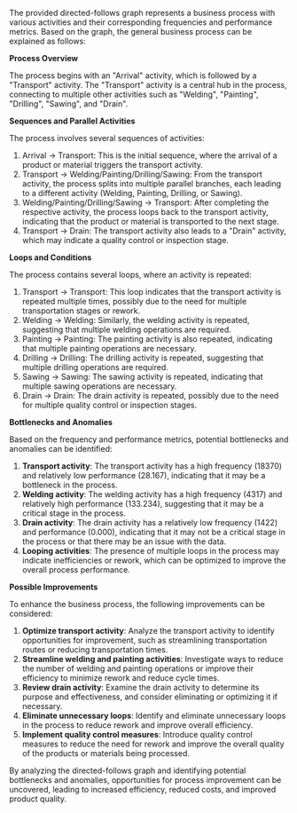 The provided directed-follows graph represents a business process with various activities and their corresponding frequencies and performance metrics. Based on the graph, the general business process can be explained as follows:

**Process Overview**

The process begins with an "Arrival" activity, which is followed by a "Transport" activity. The "Transport" activity is a central hub in the process, connecting to multiple other activities such as "Welding", "Painting", "Drilling", "Sawing", and "Drain".

**Sequences and Parallel Activities**

The process involves several sequences of activities:

1. Arrival -> Transport: This is the initial sequence, where the arrival of a product or material triggers the transport activity.
2. Transport -> Welding/Painting/Drilling/Sawing: From the transport activity, the process splits into multiple parallel branches, each leading to a different activity (Welding, Painting, Drilling, or Sawing).
3. Welding/Painting/Drilling/Sawing -> Transport: After completing the respective activity, the process loops back to the transport activity, indicating that the product or material is transported to the next stage.
4. Transport -> Drain: The transport activity also leads to a "Drain" activity, which may indicate a quality control or inspection stage.

**Loops and Conditions**

The process contains several loops, where an activity is repeated:

1. Transport -> Transport: This loop indicates that the transport activity is repeated multiple times, possibly due to the need for multiple transportation stages or rework.
2. Welding -> Welding: Similarly, the welding activity is repeated, suggesting that multiple welding operations are required.
3. Painting -> Painting: The painting activity is also repeated, indicating that multiple painting operations are necessary.
4. Drilling -> Drilling: The drilling activity is repeated, suggesting that multiple drilling operations are required.
5. Sawing -> Sawing: The sawing activity is repeated, indicating that multiple sawing operations are necessary.
6. Drain -> Drain: The drain activity is repeated, possibly due to the need for multiple quality control or inspection stages.

**Bottlenecks and Anomalies**

Based on the frequency and performance metrics, potential bottlenecks and anomalies can be identified:

1. **Transport activity**: The transport activity has a high frequency (18370) and relatively low performance (28.167), indicating that it may be a bottleneck in the process.
2. **Welding activity**: The welding activity has a high frequency (4317) and relatively high performance (133.234), suggesting that it may be a critical stage in the process.
3. **Drain activity**: The drain activity has a relatively low frequency (1422) and performance (0.000), indicating that it may not be a critical stage in the process or that there may be an issue with the data.
4. **Looping activities**: The presence of multiple loops in the process may indicate inefficiencies or rework, which can be optimized to improve the overall process performance.

**Possible Improvements**

To enhance the business process, the following improvements can be considered:

1. **Optimize transport activity**: Analyze the transport activity to identify opportunities for improvement, such as streamlining transportation routes or reducing transportation times.
2. **Streamline welding and painting activities**: Investigate ways to reduce the number of welding and painting operations or improve their efficiency to minimize rework and reduce cycle times.
3. **Review drain activity**: Examine the drain activity to determine its purpose and effectiveness, and consider eliminating or optimizing it if necessary.
4. **Eliminate unnecessary loops**: Identify and eliminate unnecessary loops in the process to reduce rework and improve overall efficiency.
5. **Implement quality control measures**: Introduce quality control measures to reduce the need for rework and improve the overall quality of the products or materials being processed.

By analyzing the directed-follows graph and identifying potential bottlenecks and anomalies, opportunities for process improvement can be uncovered, leading to increased efficiency, reduced costs, and improved product quality.